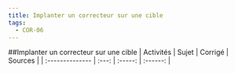 ```yaml
---
title: Implanter un correcteur sur une cible 
tags:
  - COR-06
---
```

[comment]: <> (Généré automatiquement par make_all_activites.py, creation_fichiers_activites)

##Implanter un correcteur sur une cible 
| Activités | Sujet | Corrigé | Sources  | 
| :-------------- | :---: | :-----: | :------: | 


